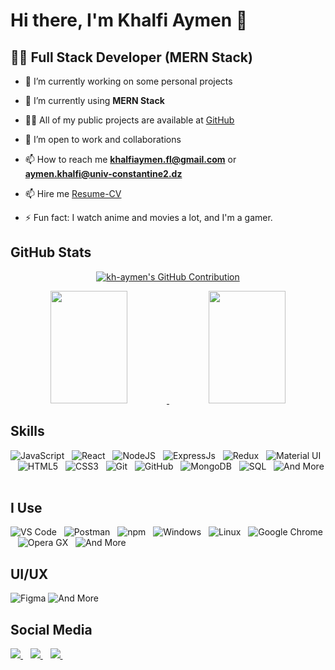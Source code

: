 # Hi there, I'm Khalfi Aymen 👋

## 👨‍💻 Full Stack Developer (MERN Stack)

- 🔭 I’m currently working on some personal projects

- 🌱 I’m currently using **MERN Stack**

- 👨‍💻 All of my public projects are available at [GitHub](https://github.com/kh-aymen?tab=repositories)

- 👯 I’m open to work and collaborations

- 📫 How to reach me **<khalfiaymen.fl@gmail.com>** or **<aymen.khalfi@univ-constantine2.dz>**

- 📫 Hire me [Resume-CV](https://www.canva.com/design/DAGACq0ZXHY/qRmI3VpWwra40Y5GrC67lQ/view?utm_content=DAGACq0ZXHY&utm_campaign=designshare&utm_medium=link&utm_source=editor)

- ⚡ Fun fact: I watch anime and movies a lot, and I'm a gamer.

## GitHub Stats

<p align="center">
  <a href="https://github.com/kh-aymen">
    <img src="https://github-profile-summary-cards.vercel.app/api/cards/profile-details?username=kh-aymen&theme=highcontrast" alt="kh-aymen's GitHub Contribution"/>
  </a>
</p>

<p align="center">
<a href="https://github.com/kh-aymen">
  <img width="49.5%" height="180em" src="https://github-readme-stats-eight-theta.vercel.app/api?username=kh-aymen&show_icons=true&theme=highcontrast&include_all_commits=true&count_private=true"/>
  <img width="49.5%" height="180em" src="https://github-readme-stats-eight-theta.vercel.app/api/top-langs/?username=kh-aymen&layout=compact&langs_count=8&theme=highcontrast&count_private=true"/>
</a> 
</p>

<div/>

## Skills

![JavaScript](https://img.shields.io/badge/-JavaScript-F7DF1E?style=flat&logo=javascript&logoColor=black)&nbsp;&nbsp;
![React](https://img.shields.io/badge/-React-61DAFB?style=flat&logo=react&logoColor=white)&nbsp;&nbsp;
![NodeJS](http://img.shields.io/badge/-NodeJS-6EBF20?style=flat&logo=node.js&logoColor=white)&nbsp;&nbsp;
![ExpressJs](https://img.shields.io/badge/-Express.js-000000?style=flat&logo=express&logoColor=white)&nbsp;&nbsp;
![Redux](https://img.shields.io/badge/-Redux-764ABC?style=flat&logo=redux&logoColor=white)&nbsp;&nbsp;
![Material UI](https://img.shields.io/badge/-Material--UI-0081CB?style=flat&logo=material-ui&logoColor=white)&nbsp;&nbsp;
![HTML5](https://img.shields.io/badge/-HTML5-E34F26?style=flat&logo=html5&logoColor=white)&nbsp;&nbsp;
![CSS3](https://img.shields.io/badge/-CSS3-1572B6?style=flat&logo=css3&logoColor=white)&nbsp;&nbsp;
![Git](https://img.shields.io/badge/-Git-F05032?style=flat&logo=git&logoColor=white)&nbsp;&nbsp;
![GitHub](https://img.shields.io/badge/-GitHub-181717?style=flat&logo=github&logoColor=white)&nbsp;&nbsp;
![MongoDB](https://img.shields.io/badge/-MongoDB-47A248?style=flat&logo=mongodb&logoColor=white)&nbsp;&nbsp;
![SQL](https://img.shields.io/badge/-SQL-4479A1?style=flat&logo=sql&logoColor=white)&nbsp;&nbsp;
![And More](https://img.shields.io/badge/-And%20More-555555?style=flat)&nbsp;&nbsp;

## I Use

![VS Code](https://img.shields.io/badge/-VS_Code-007ACC?style=flat&logo=visual-studio-code&logoColor=white)&nbsp;&nbsp;
![Postman](https://img.shields.io/badge/-Postman-FF6C37?style=flat&logo=postman&logoColor=white)&nbsp;&nbsp;
![npm](https://img.shields.io/badge/-npm-CB3837?style=flat&logo=npm&logoColor=white)&nbsp;&nbsp;
![Windows](https://img.shields.io/badge/-Windows-0078D6?style=flat&logo=windows&logoColor=white)&nbsp;&nbsp;
![Linux](https://img.shields.io/badge/-Linux-FCC624?style=flat&logo=linux&logoColor=black)&nbsp;&nbsp;
![Google Chrome](https://img.shields.io/badge/-Google%20Chrome-4285F4?style=flat&logo=google-chrome&logoColor=white)&nbsp;&nbsp;
![Opera GX](https://img.shields.io/badge/-Opera%20GX-FF1B2D?style=flat&logo=opera-gx&logoColor=white)&nbsp;&nbsp;
![And More](https://img.shields.io/badge/-And%20More-555555?style=flat)&nbsp;&nbsp;

## UI/UX

![Figma](https://img.shields.io/badge/-Figma-F24E1E?style=flat&logo=figma&logoColor=white)
![And More](https://img.shields.io/badge/-And%20More-555555?style=flat)&nbsp;&nbsp;

## Social Media

<a href="mailto:khkalfiaymen.fl@gmail.com">
    <img src="https://img.shields.io/badge/Gmail-D14836?style=for-the-badge&logo=gmail&logoColor=white"/>
</a>
&nbsp;&nbsp;

<a href="https://www.linkedin.com/in/khalfi-aymen/">
    <img src="https://img.shields.io/badge/LinkedIn-1877F2?style=for-the-badge&logo=linkedin&logoColor=white"/>
</a>
&nbsp;&nbsp;

<a href="https://www.instagram.com/a_itachi____/">
    <img src="https://img.shields.io/badge/Instagram-E4405F?style=for-the-badge&logo=instagram&logoColor=white"/>
</a>
&nbsp;&nbsp; &nbsp;&nbsp; &nbsp;&nbsp; &nbsp;&nbsp; 


